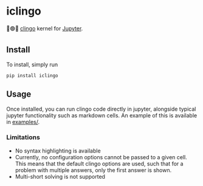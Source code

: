 # iclingo

🔴🟢🔵 [clingo](https://potassco.org/clingo/) kernel for
[Jupyter](https://jupyter.org/).

## Install

To install, simply run

`pip install iclingo`

## Usage

Once installed, you can run clingo code directly in jupyter, alongside typical
jupyter functionality such as markdown cells. An example of this is available in
[examples/](examples/).

### Limitations

- No syntax highlighting is available
- Currently, no configuration options cannot be passed to a given cell. This
  means that the default clingo options are used, such that for a problem with
  multiple answers, only the first answer is shown.
- Multi-short solving is not supported
